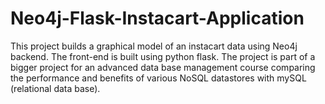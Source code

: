 # Neo4j-Flask-Instacart-Application
This project builds a graphical model of an instacart data using Neo4j backend. The front-end is built using python flask. The project is part of a bigger project for an advanced data base management course comparing the performance and benefits of various NoSQL datastores with mySQL (relational data base).
